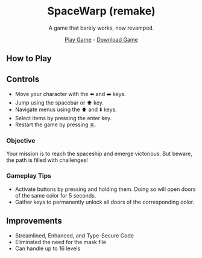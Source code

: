 <h1 align="center">SpaceWarp (remake)</h1>

<p align="center">A game that barely works, now revamped.</p>

<p align="center">
    <a href="https://lmacrini.github.io/SpaceWarp-Remake">Play Game</a>
    -
    <a href="https://github.com/LMacrini/SpaceWarp-Remake/actions">Download Game</a>
</p>

## How to Play

## Controls

- Move your character with the ⬅️ and ➡️ keys.
- Jump using the spacebar or ⬆️ key.
- Navigate menus using the ⬆️ and ⬇️ keys.
- Select items by pressing the enter key.
- Restart the game by pressing 🇷.

### Objective

Your mission is to reach the spaceship and emerge victorious. But beware, the path is filled with challenges!

### Gameplay Tips

- Activate buttons by pressing and holding them. Doing so will open doors of the same color for 5 seconds.
- Gather keys to permanently unlock all doors of the corresponding color.

## Improvements

- Streamlined, Enhanced, and Type-Secure Code
- Eliminated the need for the mask file
- Can handle up to 16 levels
